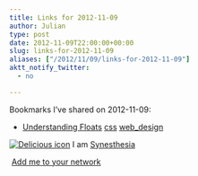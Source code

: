 ```yaml
---
title: Links for 2012-11-09
author: Julian
type: post
date: 2012-11-09T22:00:00+00:00
slug: links-for-2012-11-09 
aliases: ["/2012/11/09/links-for-2012-11-09"]
aktt_notify_twitter:
  - no

---
```

Bookmarks I&#8217;ve shared on 2012-11-09:

  * [Understanding Floats][1] 
    [css][2] [web_design][3] </li> </ul> 
    
    <p class="deliciouslink">
      <a href="https://del.icio.us/synesthesia" title="See all my bookmarks on del.icio.us"><img src="https://www.synesthesia.co.uk/images/deliciousicon.jpg" alt="Delicious icon" /></a>&nbsp;I am <a href="https://del.icio.us/synesthesia" title="See all my bookmarks on del.icio.us">Synesthesia</a>
    </p>
    
    <p class="deliciouslink">
      <a href="https://del.icio.us/network?add=synesthesia" title="Add me to your del.icio.us network"><img src="https://www.synesthesia.co.uk/images/add.gif" alt="" /></a>&nbsp;<a href="https://del.icio.us/network?add=synesthesia" title="Add me to your del.icio.us network">Add me to your network</a>
    </p>

 [1]: https://phrogz.net/css/understandingfloats.html
 [2]: https://www.delicious.com/synesthesia/css
 [3]: https://www.delicious.com/synesthesia/web_design